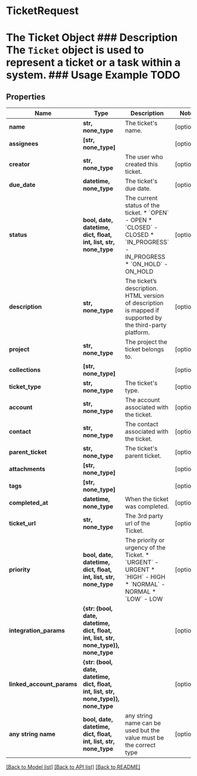 # TicketRequest

# The Ticket Object ### Description The `Ticket` object is used to represent a ticket or a task within a system.  ### Usage Example TODO

## Properties
Name | Type | Description | Notes
------------ | ------------- | ------------- | -------------
**name** | **str, none_type** | The ticket&#39;s name. | [optional] 
**assignees** | **[str, none_type]** |  | [optional] 
**creator** | **str, none_type** | The user who created this ticket. | [optional] 
**due_date** | **datetime, none_type** | The ticket&#39;s due date. | [optional] 
**status** | **bool, date, datetime, dict, float, int, list, str, none_type** | The current status of the ticket.  * &#x60;OPEN&#x60; - OPEN * &#x60;CLOSED&#x60; - CLOSED * &#x60;IN_PROGRESS&#x60; - IN_PROGRESS * &#x60;ON_HOLD&#x60; - ON_HOLD | [optional] 
**description** | **str, none_type** | The ticket’s description. HTML version of description is mapped if supported by the third-party platform. | [optional] 
**project** | **str, none_type** | The project the ticket belongs to. | [optional] 
**collections** | **[str, none_type]** |  | [optional] 
**ticket_type** | **str, none_type** | The ticket&#39;s type. | [optional] 
**account** | **str, none_type** | The account associated with the ticket. | [optional] 
**contact** | **str, none_type** | The contact associated with the ticket. | [optional] 
**parent_ticket** | **str, none_type** | The ticket&#39;s parent ticket. | [optional] 
**attachments** | **[str, none_type]** |  | [optional] 
**tags** | **[str, none_type]** |  | [optional] 
**completed_at** | **datetime, none_type** | When the ticket was completed. | [optional] 
**ticket_url** | **str, none_type** | The 3rd party url of the Ticket. | [optional] 
**priority** | **bool, date, datetime, dict, float, int, list, str, none_type** | The priority or urgency of the Ticket.  * &#x60;URGENT&#x60; - URGENT * &#x60;HIGH&#x60; - HIGH * &#x60;NORMAL&#x60; - NORMAL * &#x60;LOW&#x60; - LOW | [optional] 
**integration_params** | **{str: (bool, date, datetime, dict, float, int, list, str, none_type)}, none_type** |  | [optional] 
**linked_account_params** | **{str: (bool, date, datetime, dict, float, int, list, str, none_type)}, none_type** |  | [optional] 
**any string name** | **bool, date, datetime, dict, float, int, list, str, none_type** | any string name can be used but the value must be the correct type | [optional]

[[Back to Model list]](../README.md#documentation-for-models) [[Back to API list]](../README.md#documentation-for-api-endpoints) [[Back to README]](../README.md)


